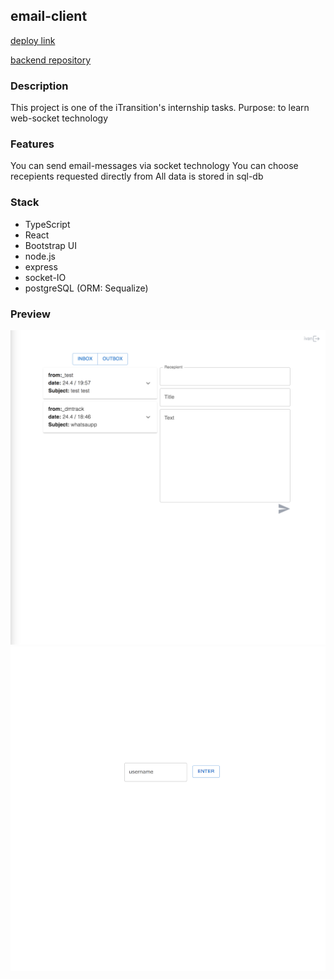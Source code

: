 ## email-client

[deploy link](https://email-client4.onrender.com)

[backend repository](https://github.com/project2devdmtrack/email_client-server/tree/master)

### Description

This project is one of the iTransition's internship tasks. Purpose: to learn web-socket technology

### Features

You can send email-messages via socket technology
You can choose recepients requested directly from
All data is stored in sql-db

### Stack

-   TypeScript
-   React
-   Bootstrap UI
-   node.js
-   express
-   socket-IO
-   postgreSQL (ORM: Sequalize)

### Preview

![Preview](public/preview1.png)
![Preview](public/preview2.png)
